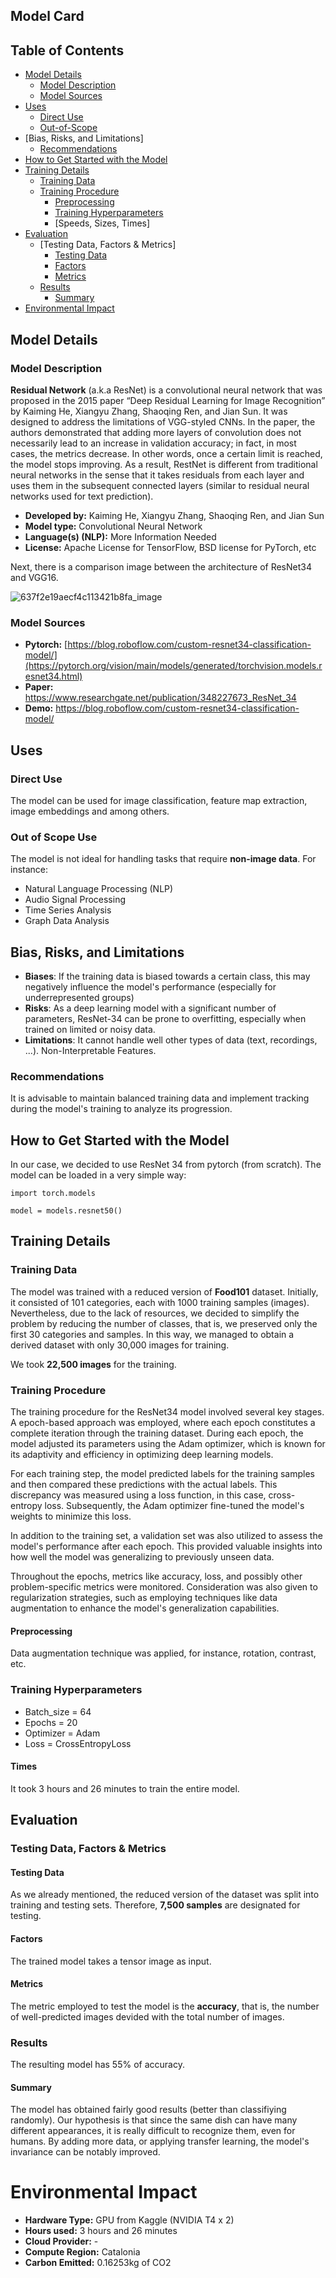 ## Model Card

## Table of Contents
- [Model Details](#model-details)
    - [Model Description](#model-description)
    - [Model Sources](#model-sources)
- [Uses](#uses)
    - [Direct Use](#direct-use)
    - [Out-of-Scope](#out-of-scope)
- [Bias, Risks, and Limitations]
    - [Recommendations](#recommendations)
- [How to Get Started with the Model](#how-to-get-started-with-the-model)
- [Training Details](#training-details)
    - [Training Data](#training-data)
    - [Training Procedure](#training-procedure)
        - [Preprocessing](#preprocessing)
        - [Training Hyperparameters](#training-hyperparameters)
        - [Speeds, Sizes, Times]
- [Evaluation](#evaluation)
    - [Testing Data, Factors & Metrics]
        - [Testing Data](#testing-data)
        - [Factors](#factors)
        - [Metrics](#metrics)
    - [Results](#results)
        - [Summary](#summary)
- [Environmental Impact](#environmental-impact)

## Model Details

### Model Description
**Residual Network** (a.k.a ResNet) is a convolutional neural network that was proposed in the 2015 paper “Deep Residual Learning for Image Recognition” by Kaiming He, Xiangyu Zhang, Shaoqing Ren, and Jian Sun. It was designed to address the limitations of VGG-styled CNNs. In the paper, the authors demonstrated that adding more layers of convolution does not necessarily lead to an increase in validation accuracy; in fact, in most cases, the metrics decrease. In other words, once a certain limit is reached, the model stops improving. As a result, RestNet is different from traditional neural networks in the sense that it takes residuals from each layer and uses them in the subsequent connected layers (similar to residual neural networks used for text prediction).

- **Developed by:** Kaiming He, Xiangyu Zhang, Shaoqing Ren, and Jian Sun
- **Model type:** Convolutional Neural Network
- **Language(s) (NLP):** More Information Needed
- **License:** Apache License for TensorFlow, BSD license for PyTorch, etc

Next, there is a comparison image between the architecture of ResNet34 and VGG16.

![637f2e19aecf4c113421b8fa_image](https://github.com/MLOps-essi-upc/taed2-Food_Classification/assets/117642488/7095ab81-a3ff-4976-9518-2902b7edc4c9)

### Model Sources
- **Pytorch:** [https://blog.roboflow.com/custom-resnet34-classification-model/](https://pytorch.org/vision/main/models/generated/torchvision.models.resnet34.html)
- **Paper:** https://www.researchgate.net/publication/348227673_ResNet_34
- **Demo:** https://blog.roboflow.com/custom-resnet34-classification-model/

## Uses
### Direct Use
The model can be used for image classification, feature map extraction, image embeddings and among others.
### Out of Scope Use
The model is not ideal for handling tasks that require **non-image data**. For instance:
- Natural Language Processing (NLP)
- Audio Signal Processing
- Time Series Analysis
- Graph Data Analysis

## Bias, Risks, and Limitations
- **Biases**: If the training data is biased towards a certain class, this may negatively influence the model's performance (especially for underrepresented groups)
- **Risks**: As a deep learning model with a significant number of parameters, ResNet-34 can be prone to overfitting, especially when trained on limited or noisy data.
- **Limitations**: It cannot handle well other types of data (text, recordings, ...). Non-Interpretable Features.
### Recommendations
It is advisable to maintain balanced training data and implement tracking during the model's training to analyze its progression.

## How to Get Started with the Model
In our case, we decided to use ResNet 34 from pytorch (from scratch). The model can be loaded in a very simple way:

`import torch.models`

`model = models.resnet50()`


## Training Details

### Training Data
The model was trained with a reduced version of **Food101** dataset. Initially, it consisted of 101 categories, each with 1000 training samples (images). Nevertheless, due to the lack of resources, we decided to simplify the problem by reducing the number of classes, that is, we preserved only the first 30 categories and samples. In this way, we managed to obtain a derived dataset with only 30,000 images for training.

We took **22,500 images** for the training.

### Training Procedure
The training procedure for the ResNet34 model involved several key stages. A epoch-based approach was employed, where each epoch constitutes a complete iteration through the training dataset. During each epoch, the model adjusted its parameters using the Adam optimizer, which is known for its adaptivity and efficiency in optimizing deep learning models.

For each training step, the model predicted labels for the training samples and then compared these predictions with the actual labels. This discrepancy was measured using a loss function, in this case, cross-entropy loss. Subsequently, the Adam optimizer fine-tuned the model's weights to minimize this loss.

In addition to the training set, a validation set was also utilized to assess the model's performance after each epoch. This provided valuable insights into how well the model was generalizing to previously unseen data.

Throughout the epochs, metrics like accuracy, loss, and possibly other problem-specific metrics were monitored. Consideration was also given to regularization strategies, such as employing techniques like data augmentation to enhance the model's generalization capabilities.

#### Preprocessing
Data augmentation technique was applied, for instance, rotation, contrast, etc.

### Training Hyperparameters
- Batch_size = 64
- Epochs = 20
- Optimizer = Adam
- Loss = CrossEntropyLoss
#### Times
It took 3 hours and 26 minutes to train the entire model.

## Evaluation
### Testing Data, Factors & Metrics
#### Testing Data
As we already mentioned, the reduced version of the dataset was split into training and testing sets. Therefore, **7,500 samples** are designated for testing.
#### Factors
The trained model takes a tensor image as input.
#### Metrics
The metric employed to test the model is the **accuracy**, that is, the number of well-predicted images devided with the total number of images.

### Results
The resulting model has 55% of accuracy.

#### Summary
The model has obtained fairly good results (better than classifiying randomly). Our hypothesis is that since the same dish can have many different appearances, it is really difficult to recognize them, even for humans. By adding more data, or applying transfer learning, the model's invariance can be notably improved.

# Environmental Impact
- **Hardware Type:** GPU from Kaggle (NVIDIA T4 x 2)
- **Hours used:** 3 hours and 26 minutes
- **Cloud Provider:** -
- **Compute Region:** Catalonia
- **Carbon Emitted:** 0.16253kg of CO2
